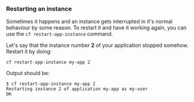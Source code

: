 ### Restarting an instance

Sometimes it happens and an instance gets interrupted in it's normal behaviour by some reason.
To restart it and have it working again, you can use the `cf restart-app-instance` command.

Let's say that the instance number **2** of your application stopped somehow. Restart it by doing:

```
cf restart-app-instance my-app 2
```

Output should be:

```
$ cf restart-app-instance my-app 2
Restarting instance 2 of application my-app as my-user
OK
```
